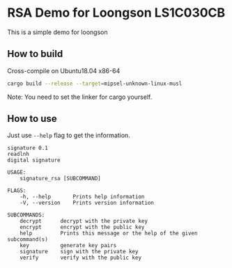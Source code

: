 # RSA Demo for Loongson LS1C030CB
This is a simple demo for loongson

## How to build
Cross-compile on Ubuntu18.04 x86-64

```bash
cargo build --release --target=mipsel-unknown-linux-musl
```

Note: You need to set the linker for cargo yourself.

## How to use
Just use `--help` flag to get the information.

```
signature 0.1
readlnh
digital signature

USAGE:
    signature_rsa [SUBCOMMAND]

FLAGS:
    -h, --help       Prints help information
    -V, --version    Prints version information

SUBCOMMANDS:
    decrypt      decrypt with the private key
    encrypt      encrypt with the public key
    help         Prints this message or the help of the given subcommand(s)
    key          generate key pairs
    signature    sign with the private key
    verify       verify with the public key
```